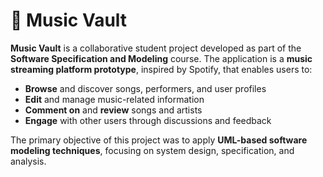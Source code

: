 # 🎵 Music Vault  

**Music Vault** is a collaborative student project developed as part of the **Software Specification and Modeling** course. The application is a **music streaming platform prototype**, inspired by Spotify, that enables users to:  

- **Browse** and discover songs, performers, and user profiles  
- **Edit** and manage music-related information  
- **Comment on** and **review** songs and artists  
- **Engage** with other users through discussions and feedback  

The primary objective of this project was to apply **UML-based software modeling techniques**, focusing on system design, specification, and analysis.  
